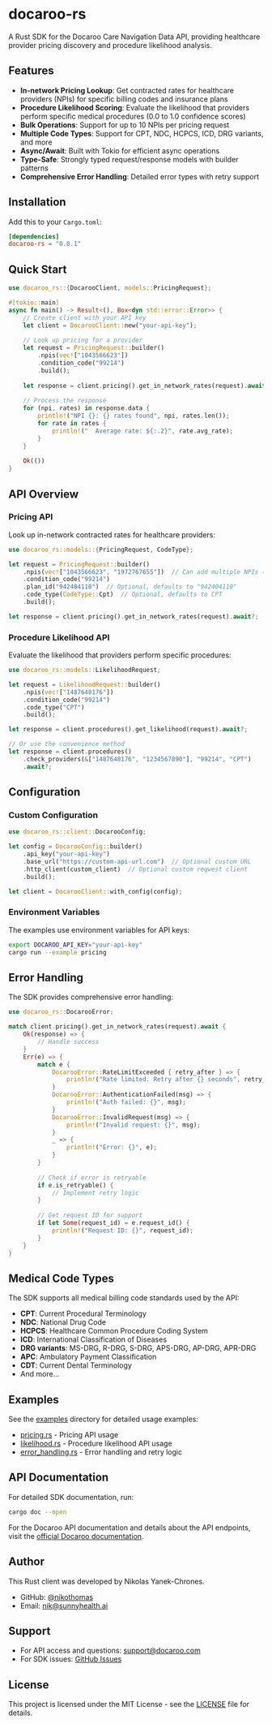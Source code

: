 # docaroo-rs

A Rust SDK for the Docaroo Care Navigation Data API, providing healthcare provider pricing discovery and procedure likelihood analysis.

## Features

- **In-network Pricing Lookup**: Get contracted rates for healthcare providers (NPIs) for specific billing codes and insurance plans
- **Procedure Likelihood Scoring**: Evaluate the likelihood that providers perform specific medical procedures (0.0 to 1.0 confidence scores)
- **Bulk Operations**: Support for up to 10 NPIs per pricing request
- **Multiple Code Types**: Support for CPT, NDC, HCPCS, ICD, DRG variants, and more
- **Async/Await**: Built with Tokio for efficient async operations
- **Type-Safe**: Strongly typed request/response models with builder patterns
- **Comprehensive Error Handling**: Detailed error types with retry support

## Installation

Add this to your `Cargo.toml`:

```toml
[dependencies]
docaroo-rs = "0.0.1"
```

## Quick Start

```rust
use docaroo_rs::{DocarooClient, models::PricingRequest};

#[tokio::main]
async fn main() -> Result<(), Box<dyn std::error::Error>> {
    // Create client with your API key
    let client = DocarooClient::new("your-api-key");
    
    // Look up pricing for a provider
    let request = PricingRequest::builder()
        .npis(vec!["1043566623"])
        .condition_code("99214")
        .build();
    
    let response = client.pricing().get_in_network_rates(request).await?;
    
    // Process the response
    for (npi, rates) in response.data {
        println!("NPI {}: {} rates found", npi, rates.len());
        for rate in rates {
            println!("  Average rate: ${:.2}", rate.avg_rate);
        }
    }
    
    Ok(())
}
```

## API Overview

### Pricing API

Look up in-network contracted rates for healthcare providers:

```rust
use docaroo_rs::models::{PricingRequest, CodeType};

let request = PricingRequest::builder()
    .npis(vec!["1043566623", "1972767655"])  // Can add multiple NPIs (up to 10)
    .condition_code("99214")
    .plan_id("942404110")  // Optional, defaults to "942404110"
    .code_type(CodeType::Cpt)  // Optional, defaults to CPT
    .build();

let response = client.pricing().get_in_network_rates(request).await?;
```

### Procedure Likelihood API

Evaluate the likelihood that providers perform specific procedures:

```rust
use docaroo_rs::models::LikelihoodRequest;

let request = LikelihoodRequest::builder()
    .npis(vec!["1487648176"])
    .condition_code("99214")
    .code_type("CPT")
    .build();

let response = client.procedures().get_likelihood(request).await?;

// Or use the convenience method
let response = client.procedures()
    .check_providers(&["1487648176", "1234567890"], "99214", "CPT")
    .await?;
```

## Configuration

### Custom Configuration

```rust
use docaroo_rs::client::DocarooConfig;

let config = DocarooConfig::builder()
    .api_key("your-api-key")
    .base_url("https://custom-api-url.com")  // Optional custom URL
    .http_client(custom_client)  // Optional custom reqwest client
    .build();

let client = DocarooClient::with_config(config);
```

### Environment Variables

The examples use environment variables for API keys:

```bash
export DOCAROO_API_KEY="your-api-key"
cargo run --example pricing
```

## Error Handling

The SDK provides comprehensive error handling:

```rust
use docaroo_rs::DocarooError;

match client.pricing().get_in_network_rates(request).await {
    Ok(response) => {
        // Handle success
    }
    Err(e) => {
        match e {
            DocarooError::RateLimitExceeded { retry_after } => {
                println!("Rate limited. Retry after {} seconds", retry_after);
            }
            DocarooError::AuthenticationFailed(msg) => {
                println!("Auth failed: {}", msg);
            }
            DocarooError::InvalidRequest(msg) => {
                println!("Invalid request: {}", msg);
            }
            _ => {
                println!("Error: {}", e);
            }
        }
        
        // Check if error is retryable
        if e.is_retryable() {
            // Implement retry logic
        }
        
        // Get request ID for support
        if let Some(request_id) = e.request_id() {
            println!("Request ID: {}", request_id);
        }
    }
}
```

## Medical Code Types

The SDK supports all medical billing code standards used by the API:

- **CPT**: Current Procedural Terminology
- **NDC**: National Drug Code
- **HCPCS**: Healthcare Common Procedure Coding System
- **ICD**: International Classification of Diseases
- **DRG variants**: MS-DRG, R-DRG, S-DRG, APS-DRG, AP-DRG, APR-DRG
- **APC**: Ambulatory Payment Classification
- **CDT**: Current Dental Terminology
- And more...

## Examples

See the [examples](examples/) directory for detailed usage examples:

- [pricing.rs](examples/pricing.rs) - Pricing API usage
- [likelihood.rs](examples/likelihood.rs) - Procedure likelihood API usage
- [error_handling.rs](examples/error_handling.rs) - Error handling and retry logic

## API Documentation

For detailed SDK documentation, run:

```bash
cargo doc --open
```

For the Docaroo API documentation and details about the API endpoints, visit the [official Docaroo documentation](https://docs.docaroo.com/).

## Author

This Rust client was developed by Nikolas Yanek-Chrones.

- GitHub: [@nikothomas](https://github.com/nikothomas)
- Email: nik@sunnyhealth.ai

## Support

- For API access and questions: support@docaroo.com
- For SDK issues: [GitHub Issues](https://github.com/nikothomas/docaroo-rs/issues)

## License

This project is licensed under the MIT License - see the [LICENSE](LICENSE) file for details.